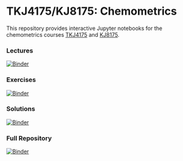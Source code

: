 # TKJ4175/KJ8175: Chemometrics

This repository provides interactive Jupyter notebooks for the chemometrics courses [TKJ4175](https://www.ntnu.edu/studies/courses/TKJ4175) and [KJ8175](https://www.ntnu.edu/studies/courses/KJ8175).

### Lectures
[![Binder](https://mybinder.org/badge_logo.svg)](https://mybinder.org/v2/gh/andersle/chemometrics/main?filepath=%2Flectures)

### Exercises
[![Binder](https://mybinder.org/badge_logo.svg)](https://mybinder.org/v2/gh/andersle/chemometrics/main?filepath=%2Fexercises)

### Solutions
[![Binder](https://mybinder.org/badge_logo.svg)](https://mybinder.org/v2/gh/andersle/chemometrics/main?filepath=%2Fsolutions)

### Full Repository
[![Binder](https://mybinder.org/badge_logo.svg)](https://mybinder.org/v2/gh/andersle/chemometrics/main?urlpath=/tree/)
